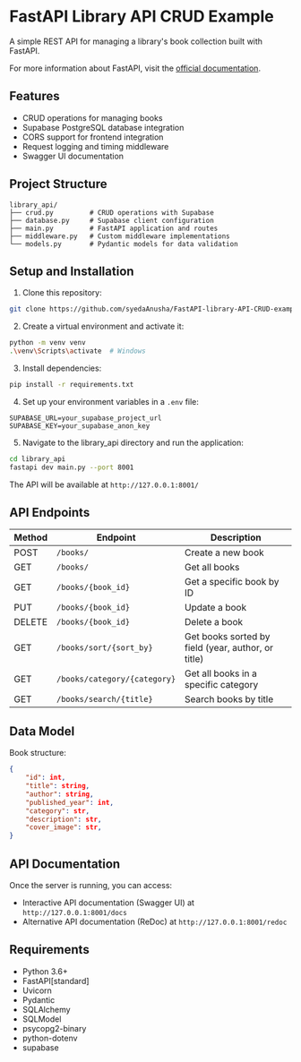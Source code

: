 # FastAPI Library API CRUD Example

A simple REST API for managing a library's book collection built with FastAPI.

For more information about FastAPI, visit the [official documentation](https://fastapi.tiangolo.com/#create-it).

## Features

- CRUD operations for managing books
- Supabase PostgreSQL database integration
- CORS support for frontend integration
- Request logging and timing middleware
- Swagger UI documentation

## Project Structure

```
library_api/
├── crud.py         # CRUD operations with Supabase
├── database.py     # Supabase client configuration
├── main.py         # FastAPI application and routes
├── middleware.py   # Custom middleware implementations
└── models.py       # Pydantic models for data validation
```

## Setup and Installation

1. Clone this repository:

```bash
git clone https://github.com/syedaAnusha/FastAPI-library-API-CRUD-example.git
```

2. Create a virtual environment and activate it:

```bash
python -m venv venv
.\venv\Scripts\activate  # Windows
```

3. Install dependencies:

```bash
pip install -r requirements.txt
```

4. Set up your environment variables in a `.env` file:

```env
SUPABASE_URL=your_supabase_project_url
SUPABASE_KEY=your_supabase_anon_key
```

5. Navigate to the library_api directory and run the application:

```bash
cd library_api
fastapi dev main.py --port 8001
```

The API will be available at `http://127.0.0.1:8001/`

## API Endpoints

| Method | Endpoint                     | Description                                        |
| ------ | ---------------------------- | -------------------------------------------------- |
| POST   | `/books/`                    | Create a new book                                  |
| GET    | `/books/`                    | Get all books                                      |
| GET    | `/books/{book_id}`           | Get a specific book by ID                          |
| PUT    | `/books/{book_id}`           | Update a book                                      |
| DELETE | `/books/{book_id}`           | Delete a book                                      |
| GET    | `/books/sort/{sort_by}`      | Get books sorted by field (year, author, or title) |
| GET    | `/books/category/{category}` | Get all books in a specific category               |
| GET    | `/books/search/{title}`      | Search books by title                              |

## Data Model

Book structure:

```json
{
    "id": int,
    "title": string,
    "author": string,
    "published_year": int,
    "category": str,
    "description": str,
    "cover_image": str,
}
```

## API Documentation

Once the server is running, you can access:

- Interactive API documentation (Swagger UI) at `http://127.0.0.1:8001/docs`
- Alternative API documentation (ReDoc) at `http://127.0.0.1:8001/redoc`

## Requirements

- Python 3.6+
- FastAPI[standard]
- Uvicorn
- Pydantic
- SQLAlchemy
- SQLModel
- psycopg2-binary
- python-dotenv
- supabase
